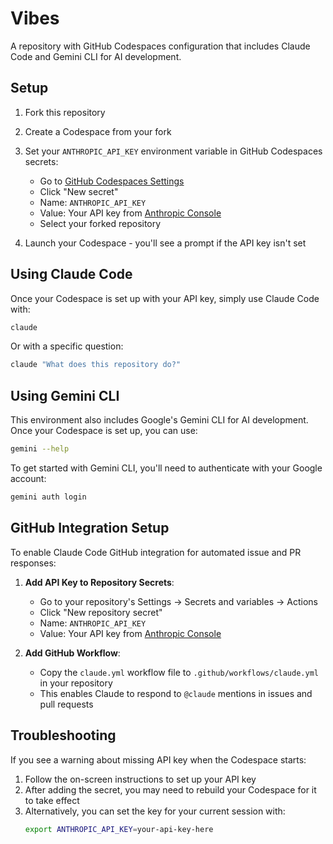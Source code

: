 # Vibes

A repository with GitHub Codespaces configuration that includes Claude Code and Gemini CLI for AI development.

## Setup

1. Fork this repository
2. Create a Codespace from your fork
3. Set your `ANTHROPIC_API_KEY` environment variable in GitHub Codespaces secrets:
   - Go to [GitHub Codespaces Settings](https://github.com/settings/codespaces)
   - Click "New secret"
   - Name: `ANTHROPIC_API_KEY`
   - Value: Your API key from [Anthropic Console](https://console.anthropic.com/keys)
   - Select your forked repository

4. Launch your Codespace - you'll see a prompt if the API key isn't set

## Using Claude Code

Once your Codespace is set up with your API key, simply use Claude Code with:

```bash
claude
```

Or with a specific question:

```bash
claude "What does this repository do?"
```

## Using Gemini CLI

This environment also includes Google's Gemini CLI for AI development. Once your Codespace is set up, you can use:

```bash
gemini --help
```

To get started with Gemini CLI, you'll need to authenticate with your Google account:

```bash
gemini auth login
```

## GitHub Integration Setup

To enable Claude Code GitHub integration for automated issue and PR responses:

1. **Add API Key to Repository Secrets**:
   - Go to your repository's Settings → Secrets and variables → Actions
   - Click "New repository secret"
   - Name: `ANTHROPIC_API_KEY`
   - Value: Your API key from [Anthropic Console](https://console.anthropic.com/keys)

2. **Add GitHub Workflow**:
   - Copy the `claude.yml` workflow file to `.github/workflows/claude.yml` in your repository
   - This enables Claude to respond to `@claude` mentions in issues and pull requests

## Troubleshooting

If you see a warning about missing API key when the Codespace starts:

1. Follow the on-screen instructions to set up your API key
2. After adding the secret, you may need to rebuild your Codespace for it to take effect
3. Alternatively, you can set the key for your current session with:
   ```bash
   export ANTHROPIC_API_KEY=your-api-key-here
   ```